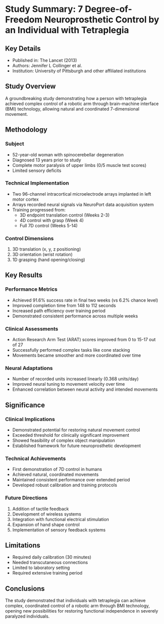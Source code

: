# Study Summary: 7 Degree-of-Freedom Neuroprosthetic Control by an Individual with Tetraplegia

## Key Details
- Published in: The Lancet (2013)
- Authors: Jennifer L Collinger et al.
- Institution: University of Pittsburgh and other affiliated institutions

## Study Overview
A groundbreaking study demonstrating how a person with tetraplegia achieved complex control of a robotic arm through brain-machine interface (BMI) technology, allowing natural and coordinated 7-dimensional movement.

## Methodology

### Subject
- 52-year-old woman with spinocerebellar degeneration
- Diagnosed 13 years prior to study
- Complete motor paralysis of upper limbs (0/5 muscle test scores)
- Limited sensory deficits

### Technical Implementation
- Two 96-channel intracortical microelectrode arrays implanted in left motor cortex
- Arrays recorded neural signals via NeuroPort data acquisition system
- Training progressed from:
  - 3D endpoint translation control (Weeks 2-3)
  - 4D control with grasp (Week 4)
  - Full 7D control (Weeks 5-14)

### Control Dimensions
1. 3D translation (x, y, z positioning)
2. 3D orientation (wrist rotation)
3. 1D grasping (hand opening/closing)

## Key Results

### Performance Metrics
- Achieved 91.6% success rate in final two weeks (vs 6.2% chance level)
- Improved completion time from 148 to 112 seconds
- Increased path efficiency over training period
- Demonstrated consistent performance across multiple weeks

### Clinical Assessments
- Action Research Arm Test (ARAT) scores improved from 0 to 15-17 out of 27
- Successfully performed complex tasks like cone stacking
- Movements became smoother and more coordinated over time

### Neural Adaptations
- Number of recorded units increased linearly (0.368 units/day)
- Improved neural tuning to movement velocity over time
- Enhanced correlation between neural activity and intended movements

## Significance

### Clinical Implications
- Demonstrated potential for restoring natural movement control
- Exceeded threshold for clinically significant improvement
- Showed feasibility of complex object manipulation
- Established framework for future neuroprosthetic development

### Technical Achievements
- First demonstration of 7D control in humans
- Achieved natural, coordinated movements
- Maintained consistent performance over extended period
- Developed robust calibration and training protocols

### Future Directions
1. Addition of tactile feedback
2. Development of wireless systems
3. Integration with functional electrical stimulation
4. Expansion of hand shape control
5. Implementation of sensory feedback systems

## Limitations
- Required daily calibration (30 minutes)
- Needed transcutaneous connections
- Limited to laboratory setting
- Required extensive training period

## Conclusions
The study demonstrated that individuals with tetraplegia can achieve complex, coordinated control of a robotic arm through BMI technology, opening new possibilities for restoring functional independence in severely paralyzed individuals.